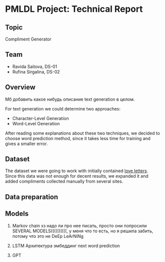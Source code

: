 # PMLDL Project: Technical Report


## Topic
Compliment Generator


## Team
* Ravida Saitova, DS-01
* Rufina Sirgalina, DS-02


## Overview

Мб добавить какое нибудь описание text generation в целом.

For text generation we could determine two approaches:
* Character-Level Generation
* Word-Level Generation

After reading some explanations about these two techniques, we decided to choose word prediction method, since it takes less time for training 
and gives a smaller error.


## Dataset

The dataset we were going to work with initially contained [love letters]((https://link-url-here.org)). Since this data was not enough for decent results, 
we expanded it and added compliments collected manually from several sites.


## Data preparation


## Models

1. Markov chain
хз надо ли про нее писать, просто они попросили SEVERAL MODELS((((((((((, у меня что то есть, но я решила забить, потому что это не DeEp LeArNiNg

2. LSTM
Архитектура
эмбеддинг
next word prediction

3. GPT



